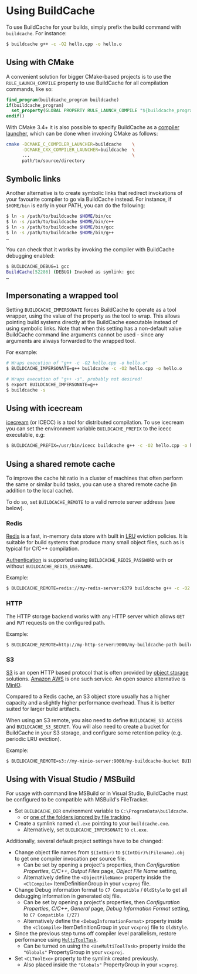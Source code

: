# Using BuildCache

To use BuildCache for your builds, simply prefix the build command with
`buildcache`. For instance:

```bash
$ buildcache g++ -c -O2 hello.cpp -o hello.o
```

## Using with CMake

A convenient solution for bigger CMake-based projects is to use the
`RULE_LAUNCH_COMPILE` property to use BuildCache for all compilation commands,
like so:

```cmake
find_program(buildcache_program buildcache)
if(buildcache_program)
  set_property(GLOBAL PROPERTY RULE_LAUNCH_COMPILE "${buildcache_program}")
endif()
```

With CMake 3.4+ it is also possible to specify BuildCache as a
[compiler launcher](https://cmake.org/cmake/help/latest/variable/CMAKE_LANG_COMPILER_LAUNCHER.html),
which can be done when invoking CMake as follows:

```bash
cmake -DCMAKE_C_COMPILER_LAUNCHER=buildcache    \
      -DCMAKE_CXX_COMPILER_LAUNCHER=buildcache  \
      ...                                       \
      path/to/source/directory
```

## Symbolic links

Another alternative is to create symbolic links that redirect invokations of
your favourite compiler to go via BuildCache instead. For instance, if
`$HOME/bin` is early in your PATH, you can do the following:

```bash
$ ln -s /path/to/buildcache $HOME/bin/cc
$ ln -s /path/to/buildcache $HOME/bin/c++
$ ln -s /path/to/buildcache $HOME/bin/gcc
$ ln -s /path/to/buildcache $HOME/bin/g++
…
```

You can check that it works by invoking the compiler with BuildCache debugging
enabled:

```bash
$ BUILDCACHE_DEBUG=1 gcc
BuildCache[52286] (DEBUG) Invoked as symlink: gcc
…
```

## Impersonating a wrapped tool

Setting `BUILDCACHE_IMPERSONATE` forces BuildCache to operate as a tool wrapper,
using the value of the property as the tool to wrap. This allows pointing build
systems directly at the BuildCache executable instead of using symbolic links.
Note that when this setting has a non-default value BuildCache command line
arguments cannot be used - since any arguments are always forwarded to the
wrapped tool.

For example:

```bash
# Wraps execution of "g++ -c -O2 hello.cpp -o hello.o"
$ BUILDCACHE_IMPERSONATE=g++ buildcache -c -O2 hello.cpp -o hello.o

# Wraps execution of "g++ -s", probably not desired!
$ export BUILDCACHE_IMPERSONATE=g++
$ buildcache -s
```

## Using with icecream

[icecream](https://github.com/icecc/icecream) (or ICECC) is a tool for
distributed compilation. To use icecream you can set the environment variable
`BUILDCACHE_PREFIX` to the icecc executable, e.g:

```bash
$ BUILDCACHE_PREFIX=/usr/bin/icecc buildcache g++ -c -O2 hello.cpp -o hello.o
```

## Using a shared remote cache

To improve the cache hit ratio in a cluster of machines that often perform
the same or similar build tasks, you can use a shared remote cache (in
addition to the local cache).

To do so, set `BUILDCACHE_REMOTE` to a valid remote server address (see below).

### Redis

[Redis](https://redis.io/) is a fast, in-memory data store with built in
[LRU](https://en.wikipedia.org/wiki/Cache_replacement_policies#Least_recently_used_(LRU))
eviction policies. It is suitable for build systems that produce many small
object files, such as is typical for C/C++ compilation.

[Authentication](https://redis.io/commands/auth) is supported using 
`BUILDCACHE_REDIS_PASSWORD` with or without `BUILDCACHE_REDIS_USERNAME`.

Example:
```bash
$ BUILDCACHE_REMOTE=redis://my-redis-server:6379 buildcache g++ -c -O2 hello.cpp -o hello.o
```

### HTTP

The HTTP storage backend works with any HTTP server which allows `GET` and `PUT`
requests on the configured path.

Example:
```bash
$ BUILDCACHE_REMOTE=http://my-http-server:9000/my-buildcache-path buildcache g++ -c -O2 hello.cpp -o hello.o
```

### S3

[S3](https://en.wikipedia.org/wiki/Amazon_S3) is an open HTTP based protocol
that is often provided by [object storage](https://en.wikipedia.org/wiki/Object_storage)
solutions. [Amazon AWS](https://aws.amazon.com/) is one such service. An open
source alternative is [MinIO](https://min.io/).

Compared to a Redis cache, an S3 object store usually has a higher capacity and
a slightly higher performance overhead. Thus it is better suited for larger
build artifacts.

When using an S3 remote, you also need to define `BUILDCACHE_S3_ACCESS` and
`BUILDCACHE_S3_SECRET`. You will also need to create a bucket for BuildCache
in your S3 storage, and configure some retention policy (e.g. periodic LRU
eviction).

Example:
```bash
$ BUILDCACHE_REMOTE=s3://my-minio-server:9000/my-buildcache-bucket BUILDCACHE_S3_ACCESS="ABCDEFGHIJKL01234567" BUILDCACHE_S3_SECRET="sOMloNgSecretKeyThatsh0uldnotBeshownatAll" buildcache g++ -c -O2 hello.cpp -o hello.o
```

## Using with Visual Studio / MSBuild

For usage with command line MSBuild or in Visual Studio, BuildCache must be configured to be compatible with MSBuild's FileTracker.

* Set `BUILDCACHE_DIR` environment variable to `C:\ProgramData\buildcache`.
  * or [one of the folders ignored by file tracking](https://github.com/microsoft/msbuild/blob/9eb5d09e6cd262375e37a15a779d56ab274167c8/src/Utilities/TrackedDependencies/FileTracker.cs#L208).
* Create a symlink named `cl.exe` pointing to your `buildcache.exe`.
  * Alternatively, set `BUILDCACHE_IMPERSONATE` to `cl.exe`.

Additionally, several default project settings have to be changed:

* Change object file names from `$(IntDir)` to `$(IntDir)%(Filename).obj` to get one compiler invocation per source file.
  * Can be set by opening a project's properties, then *Configuration Properties*, *C/C++*, *Output Files* page, *Object File Name* setting,
  * Alternatively define the `<ObjectFileName>` property inside the `<ClCompile>` ItemDefinitionGroup in your `vcxproj` file.
* Change Debug information format to `C7 Compatible` / `OldStyle` to get all debugging information in generated obj file.
  * Can be set by opening a project's properties, then *Configuration Properties*, *C/C++*, *General* page, *Debug Information Format* setting, to `C7 Compatible (/Z7)`
  * Alternatively define the `<DebugInformationFormat>` property inside the `<ClCompile>` ItemDefinitionGroup in your `vcxproj` file to `OldStyle`.
* Since the previous step turns off compiler level parallelism, restore performance using [`MultiToolTask`](https://devblogs.microsoft.com/cppblog/improved-parallelism-in-msbuild/).
  * Can be turned on using the `<UseMultiToolTask>` property inside the `"Globals"` PropertyGroup in your `vcxproj`.
* Set `<CLToolExe>` property to the symlink created previously.
  * Also placed inside the `"Globals"` PropertyGroup in your `vcxproj`.
